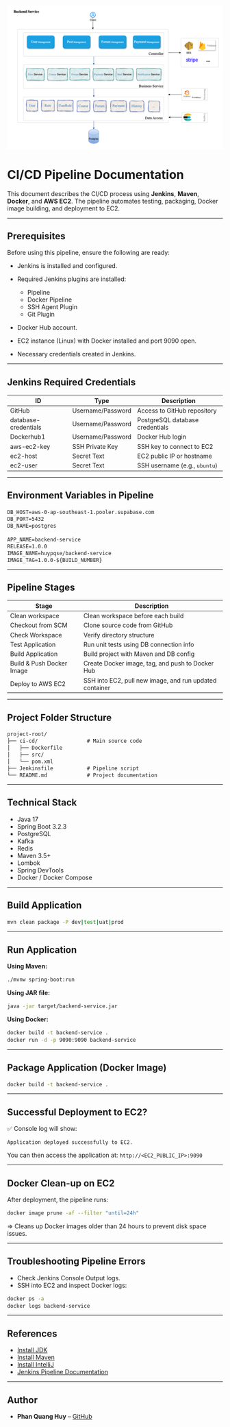 ![BackendArchitecture.png](BackendArchitecture.png)

# CI/CD Pipeline Documentation

This document describes the CI/CD process using **Jenkins**, **Maven**, **Docker**, and **AWS EC2**. The pipeline automates testing, packaging, Docker image building, and deployment to EC2.

---

## Prerequisites

Before using this pipeline, ensure the following are ready:

* Jenkins is installed and configured.
* Required Jenkins plugins are installed:

  * Pipeline
  * Docker Pipeline
  * SSH Agent Plugin
  * Git Plugin
* Docker Hub account.
* EC2 instance (Linux) with Docker installed and port 9090 open.
* Necessary credentials created in Jenkins.

---

## Jenkins Required Credentials

| ID                   | Type              | Description                     |
| -------------------- | ----------------- | ------------------------------- |
| GitHub               | Username/Password | Access to GitHub repository     |
| database-credentials | Username/Password | PostgreSQL database credentials |
| Dockerhub1           | Username/Password | Docker Hub login                |
| aws-ec2-key          | SSH Private Key   | SSH key to connect to EC2       |
| ec2-host             | Secret Text       | EC2 public IP or hostname       |
| ec2-user             | Secret Text       | SSH username (e.g., `ubuntu`)   |

---

## Environment Variables in Pipeline

```env
DB_HOST=aws-0-ap-southeast-1.pooler.supabase.com
DB_PORT=5432
DB_NAME=postgres

APP_NAME=backend-service
RELEASE=1.0.0
IMAGE_NAME=huypqse/backend-service
IMAGE_TAG=1.0.0-${BUILD_NUMBER}
```

---

## Pipeline Stages

| Stage                     | Description                                             |
| ------------------------- | ------------------------------------------------------- |
| Clean workspace           | Clean workspace before each build                       |
| Checkout from SCM         | Clone source code from GitHub                           |
| Check Workspace           | Verify directory structure                              |
| Test Application          | Run unit tests using DB connection info                 |
| Build Application         | Build project with Maven and DB config                  |
| Build & Push Docker Image | Create Docker image, tag, and push to Docker Hub        |
| Deploy to AWS EC2         | SSH into EC2, pull new image, and run updated container |

---

## Project Folder Structure

```
project-root/
├── ci-cd/                # Main source code
│   ├── Dockerfile
│   ├── src/
│   └── pom.xml
├── Jenkinsfile           # Pipeline script
└── README.md             # Project documentation
```

---

## Technical Stack

* Java 17
* Spring Boot 3.2.3
* PostgreSQL
* Kafka
* Redis
* Maven 3.5+
* Lombok
* Spring DevTools
* Docker / Docker Compose

---

## Build Application

```bash
mvn clean package -P dev|test|uat|prod
```

---

## Run Application

**Using Maven:**

```bash
./mvnw spring-boot:run
```

**Using JAR file:**

```bash
java -jar target/backend-service.jar
```

**Using Docker:**

```bash
docker build -t backend-service .
docker run -d -p 9090:9090 backend-service
```

---

## Package Application (Docker Image)

```bash
docker build -t backend-service .
```

---

## Successful Deployment to EC2?

✅ Console log will show:

```
Application deployed successfully to EC2.
```

You can then access the application at: `http://<EC2_PUBLIC_IP>:9090`

---

## Docker Clean-up on EC2

After deployment, the pipeline runs:

```bash
docker image prune -af --filter "until=24h"
```

\=> Cleans up Docker images older than 24 hours to prevent disk space issues.

---

## Troubleshooting Pipeline Errors

* Check Jenkins Console Output logs.
* SSH into EC2 and inspect Docker logs:

```bash
docker ps -a
docker logs backend-service
```

---

## References

* [Install JDK](https://tayjava.vn/cai-dat-jdk-tren-macos-window-linux-ubuntu/)
* [Install Maven](https://tayjava.vn/cai-dat-maven-tren-macos-window-linux-ubuntu/)
* [Install IntelliJ](https://tayjava.vn/cai-dat-intellij-tren-macos-va-window/)
* [Jenkins Pipeline Documentation](https://www.jenkins.io/doc/book/pipeline/)

---

## Author

* **Phan Quang Huy** – [GitHub](https://github.com/huypqse)
